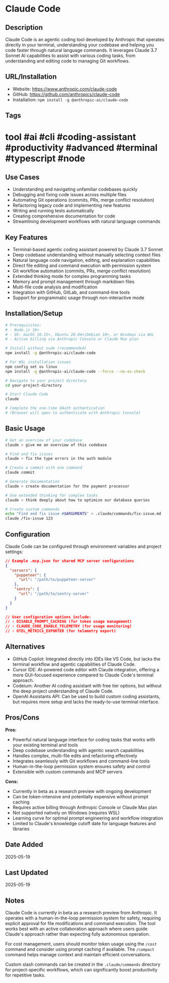 # Claude Code

## Description

Claude Code is an agentic coding tool developed by Anthropic that operates directly in your terminal, understanding your codebase and helping you code faster through natural language commands. It leverages Claude 3.7 Sonnet AI capabilities to assist with various coding tasks, from understanding and editing code to managing Git workflows.

## URL/Installation

- Website: <https://www.anthropic.com/claude-code>
- GitHub: <https://github.com/anthropics/claude-code>
- Installation: `npm install -g @anthropic-ai/claude-code`

## Tags

# tool #ai #cli #coding-assistant #productivity #advanced #terminal #typescript #node

## Use Cases

- Understanding and navigating unfamiliar codebases quickly
- Debugging and fixing code issues across multiple files
- Automating Git operations (commits, PRs, merge conflict resolution)
- Refactoring legacy code and implementing new features
- Writing and running tests automatically
- Creating comprehensive documentation for code
- Streamlining development workflows with natural language commands

## Key Features

- Terminal-based agentic coding assistant powered by Claude 3.7 Sonnet
- Deep codebase understanding without manually selecting context files
- Natural language code navigation, editing, and explanation capabilities
- Direct file editing and command execution with permission system
- Git workflow automation (commits, PRs, merge conflict resolution)
- Extended thinking mode for complex programming tasks
- Memory and prompt management through markdown files
- Multi-file code analysis and modification
- Integration with GitHub, GitLab, and command-line tools
- Support for programmatic usage through non-interactive mode

## Installation/Setup

```bash
# Prerequisites:
# - Node.js 18+
# - OS: macOS 10.15+, Ubuntu 20.04+/Debian 10+, or Windows via WSL
# - Active billing via Anthropic Console or Claude Max plan

# Install without sudo (recommended)
npm install -g @anthropic-ai/claude-code

# For WSL installation issues
npm config set os linux
npm install -g @anthropic-ai/claude-code --force --no-os-check

# Navigate to your project directory
cd your-project-directory

# Start Claude Code
claude

# Complete the one-time OAuth authentication
# (Browser will open to authenticate with Anthropic Console)
```

## Basic Usage

```bash
# Get an overview of your codebase
claude > give me an overview of this codebase

# Find and fix issues
claude > fix the type errors in the auth module

# Create a commit with one command
claude commit

# Generate documentation
claude > create documentation for the payment processor

# Use extended thinking for complex tasks
claude > think deeply about how to optimize our database queries

# Create custom commands
echo "Find and fix issue #$ARGUMENTS" > .claude/commands/fix-issue.md
claude /fix-issue 123
```

## Configuration

Claude Code can be configured through environment variables and project settings:

```json
// Example .mcp.json for shared MCP server configurations
{
  "servers": {
    "puppeteer": {
      "url": "/path/to/puppeteer-server"
    },
    "sentry": {
      "url": "/path/to/sentry-server"
    }
  }
}

// User configuration options include:
// - DISABLE_PROMPT_CACHING (for token usage management)
// - CLAUDE_CODE_ENABLE_TELEMETRY (for usage monitoring)
// - OTEL_METRICS_EXPORTER (for telemetry export)
```

## Alternatives

- GitHub Copilot: Integrated directly into IDEs like VS Code, but lacks the terminal workflow and agentic capabilities of Claude Code.
- Cursor IDE: AI-powered code editor with Claude integration, offering a more GUI-focused experience compared to Claude Code's terminal approach.
- Codeium: Another AI coding assistant with free tier options, but without the deep project understanding of Claude Code.
- OpenAI Assistants API: Can be used to build custom coding assistants, but requires more setup and lacks the ready-to-use terminal interface.

## Pros/Cons

**Pros:**

- Powerful natural language interface for coding tasks that works with your existing terminal and tools
- Deep codebase understanding with agentic search capabilities
- Handles complex, multi-file edits and refactoring effectively
- Integrates seamlessly with Git workflows and command-line tools
- Human-in-the-loop permission system ensures safety and control
- Extensible with custom commands and MCP servers

**Cons:**

- Currently in beta as a research preview with ongoing development
- Can be token-intensive and potentially expensive without prompt caching
- Requires active billing through Anthropic Console or Claude Max plan
- Not supported natively on Windows (requires WSL)
- Learning curve for optimal prompt engineering and workflow integration
- Limited to Claude's knowledge cutoff date for language features and libraries

## Date Added

2025-05-19

## Last Updated

2025-05-19

## Notes

Claude Code is currently in beta as a research preview from Anthropic. It operates with a human-in-the-loop permission system for safety, requiring explicit approval for file modifications and command execution. The tool works best with an active collaboration approach where users guide Claude's approach rather than expecting fully autonomous operation.

For cost management, users should monitor token usage using the `/cost` command and consider using prompt caching if available. The `/compact` command helps manage context and maintain efficient conversations.

Custom slash commands can be created in the `.claude/commands` directory for project-specific workflows, which can significantly boost productivity for repetitive tasks.
